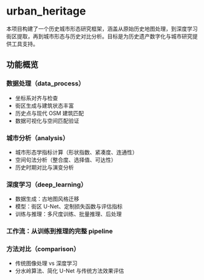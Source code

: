 # urban_heritage

本项目构建了一个历史城市形态研究框架，涵盖从原始历史地图处理，到深度学习街区提取，再到城市形态与历史对比分析。目标是为历史遗产数字化与城市研究提供工具支持。

## 功能概览

### 数据处理（data_process）

- 坐标系对齐与检查
- 街区生成与建筑状态丰富
- 历史点与现代 OSM 建筑匹配
- 数据可视化与空间匹配验证

### 城市分析（analysis）

- 城市形态学指标计算（形状指数、紧凑度、连通性）
- 空间句法分析（整合度、选择值、可达性）
- 历史时期对比与演变分析

### 深度学习（deep_learning）

- 数据生成：古地图风格迁移
- 模型：街区 U-Net、定制损失函数与评估指标
- 训练与推理：多尺度训练、批量推理、后处理

### 工作流：从训练到推理的完整 pipeline

### 方法对比（comparison）

- 传统图像处理 vs 深度学习
- 分水岭算法、简化 U-Net 与传统方法效果评估

